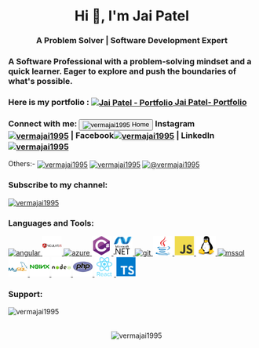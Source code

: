 <h1 align="center">Hi 👋, I'm Jai Patel</h1>
<h3 align="center">A Problem Solver | Software Development Expert</h3>
<h3 align="left">A Software Professional with a problem-solving mindset and a quick learner. Eager to explore and push the boundaries of what's possible.</h3>

<h3 align="left">Here is my portfolio : <a href="https://vermajai1995.vercel.app/" target="_blank"><img align="center" src="https://github.com/Vermajai1995/Portfolio/blob/master/assets/img/favicon.png" alt="Jai Patel - Portfolio" style="height: 44px;width: 53px;"  /> Jai Patel- Portfolio</a></h3>


<p align="left">
<h3 align="left">Connect with me: <button class="btn"><img align="center" src="https://raw.githubusercontent.com/rahuldkjain/github-profile-readme-generator/master/src/images/icons/Social/instagram.svg" alt="vermajai1995" style="height: 44px;width: 53px;" /> Home</button>  Instagram <a href="https://instagram.com/vermajai1995" target="_blank"><img align="center" src="https://raw.githubusercontent.com/rahuldkjain/github-profile-readme-generator/master/src/images/icons/Social/instagram.svg" alt="vermajai1995" style="height: 44px;width: 53px;" /></a> | Facebook<a href="https://fb.com/vermajai1995" target="_blank"><img align="center" src="https://raw.githubusercontent.com/rahuldkjain/github-profile-readme-generator/master/src/images/icons/Social/facebook.svg" alt="vermajai1995" style="height: 44px;width: 53px;"/></a> | 
LinkedIn<a href="https://linkedin.com/in/vermajai1995" target="_blank"><img align="center" src="https://raw.githubusercontent.com/rahuldkjain/github-profile-readme-generator/master/src/images/icons/Social/linked-in-alt.svg" alt="vermajai1995" style="height: 44px;width: 53px;"/></a> </h3>
</p>

<p align="left">Others:-  
<a href="https://twitter.com/vermajai1995" target="_blank"><img align="center" src="https://raw.githubusercontent.com/rahuldkjain/github-profile-readme-generator/master/src/images/icons/Social/twitter.svg" alt="vermajai1995" height="30" width="40" /></a>
<a href="https://stackoverflow.com/users/vermajai1995" target="_blank"><img align="center" src="https://raw.githubusercontent.com/rahuldkjain/github-profile-readme-generator/master/src/images/icons/Social/stack-overflow.svg" alt="vermajai1995" height="30" width="40" /></a>
<a href="https://medium.com/@vermajai1995" target="_blank"><img align="center" src="https://raw.githubusercontent.com/rahuldkjain/github-profile-readme-generator/master/src/images/icons/Social/medium.svg" alt="@vermajai1995" height="30" width="40" /></a>
</p>

<h3 align="left">Subscribe to my channel:</h3>
<a href="https://www.youtube.com/@VermaJai1995" target="_blank"><img align="center" src="https://raw.githubusercontent.com/rahuldkjain/github-profile-readme-generator/master/src/images/icons/Social/youtube.svg" alt="vermajai1995" height="30" width="40" /></a>

<h3 align="left">Languages and Tools:</h3>
<p align="left"> <a href="https://angular.io" target="_blank" rel="noreferrer"> <img src="https://angular.io/assets/images/logos/angular/angular.svg" alt="angular" width="40" height="40"/> </a> <a href="https://angular.io" target="_blank" rel="noreferrer"> <img src="https://raw.githubusercontent.com/devicons/devicon/master/icons/angularjs/angularjs-original-wordmark.svg" alt="angularjs" width="40" height="40"/> </a> <a href="https://azure.microsoft.com/en-in/" target="_blank" rel="noreferrer"> <img src="https://www.vectorlogo.zone/logos/microsoft_azure/microsoft_azure-icon.svg" alt="azure" width="40" height="40"/> </a> <a href="https://www.w3schools.com/cs/" target="_blank" rel="noreferrer"> <img src="https://raw.githubusercontent.com/devicons/devicon/master/icons/csharp/csharp-original.svg" alt="csharp" width="40" height="40"/> </a> <a href="https://dotnet.microsoft.com/" target="_blank" rel="noreferrer"> <img src="https://raw.githubusercontent.com/devicons/devicon/master/icons/dot-net/dot-net-original-wordmark.svg" alt="dotnet" width="40" height="40"/> </a> <a href="https://git-scm.com/" target="_blank" rel="noreferrer"> <img src="https://www.vectorlogo.zone/logos/git-scm/git-scm-icon.svg" alt="git" width="40" height="40"/> </a> <a href="https://www.java.com" target="_blank" rel="noreferrer"> <img src="https://raw.githubusercontent.com/devicons/devicon/master/icons/java/java-original.svg" alt="java" width="40" height="40"/> </a> <a href="https://developer.mozilla.org/en-US/docs/Web/JavaScript" target="_blank" rel="noreferrer"> <img src="https://raw.githubusercontent.com/devicons/devicon/master/icons/javascript/javascript-original.svg" alt="javascript" width="40" height="40"/> </a> <a href="https://www.linux.org/" target="_blank" rel="noreferrer"> <img src="https://raw.githubusercontent.com/devicons/devicon/master/icons/linux/linux-original.svg" alt="linux" width="40" height="40"/> </a> <a href="https://www.microsoft.com/en-us/sql-server" target="_blank" rel="noreferrer"> <img src="https://www.svgrepo.com/show/303229/microsoft-sql-server-logo.svg" alt="mssql" width="40" height="40"/> </a> <a href="https://www.mysql.com/" target="_blank" rel="noreferrer"> <img src="https://raw.githubusercontent.com/devicons/devicon/master/icons/mysql/mysql-original-wordmark.svg" alt="mysql" width="40" height="40"/> </a> <a href="https://www.nginx.com" target="_blank" rel="noreferrer"> <img src="https://raw.githubusercontent.com/devicons/devicon/master/icons/nginx/nginx-original.svg" alt="nginx" width="40" height="40"/> </a> <a href="https://nodejs.org" target="_blank" rel="noreferrer"> <img src="https://raw.githubusercontent.com/devicons/devicon/master/icons/nodejs/nodejs-original-wordmark.svg" alt="nodejs" width="40" height="40"/> </a> <a href="https://www.php.net" target="_blank" rel="noreferrer"> <img src="https://raw.githubusercontent.com/devicons/devicon/master/icons/php/php-original.svg" alt="php" width="40" height="40"/> </a> <a href="https://reactjs.org/" target="_blank" rel="noreferrer"> <img src="https://raw.githubusercontent.com/devicons/devicon/master/icons/react/react-original-wordmark.svg" alt="react" width="40" height="40"/> </a> <a href="https://www.typescriptlang.org/" target="_blank" rel="noreferrer"> <img src="https://raw.githubusercontent.com/devicons/devicon/master/icons/typescript/typescript-original.svg" alt="typescript" width="40" height="40"/> </a> </p>

<h3 align="left">Support:</h3>
<p><a href="https://www.buymeacoffee.com/vermajai1995"> <img align="left" src="https://cdn.buymeacoffee.com/buttons/v2/default-yellow.png" height="50" width="210" alt="vermajai1995" /></a></p><br><br>

<p><img align="center" src="https://github-readme-stats.vercel.app/api/top-langs?username=vermajai1995&show_icons=true&locale=en&layout=compact" alt="vermajai1995" /></p>
